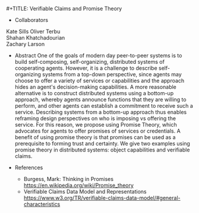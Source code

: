 #+TITLE: Verifiable Claims and Promise Theory

* Collaborators

Kate Sills 
Oliver Terbu   
Shahan Khatchadourian    
Zachary Larson 

* Abstract
One of the goals of modern day peer-to-peer systems is to build self-composing, self-organizing, distributed systems of cooperating agents. However, it is a challenge to describe self-organizing systems from a top-down perspective, since agents may choose to offer a variety of services or capabilities and the approach hides an agent's decision-making capabilities. A more reasonable alternative is to construct distributed systems using a bottom-up approach, whereby agents announce functions that they are willing to perform, and other agents can establish a commitment to receive such a service. Describing systems from a bottom-up approach thus enables reframing design perspectives on who is imposing vs offering the service. For this reason, we propose using Promise Theory, which advocates for agents to offer promises of services or credentials. A benefit of using promise theory is that promises can be used as a prerequisite to forming trust and certainty. We give two examples using promise theory in distributed systems: object capabilities and verifiable claims.


* References
  * Burgess, Mark: Thinking in Promises
https://en.wikipedia.org/wiki/Promise_theory
  * Verifiable Claims Data Model and Representations https://www.w3.org/TR/verifiable-claims-data-model/#general-characteristics